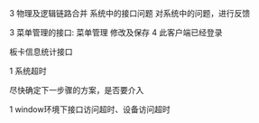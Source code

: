 




3 物理及逻辑链路合并
系统中的接口问题
对系统中的问题，进行反馈




3 菜单管理的接口: 菜单管理 修改及保存
4 此客户端已经登录


板卡信息统计接口


1 系统超时


尽快确定下一步骤的方案，是否要介入


1 window环境下接口访问超时、设备访问超时